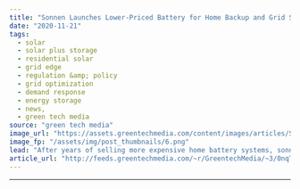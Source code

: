 ```yaml
---
title: "Sonnen Launches Lower-Priced Battery for Home Backup and Grid Services"
date: "2020-11-21"
tags: 
  - solar
  - solar plus storage 
  - residential solar
  - grid edge
  - regulation &amp; policy
  - grid optimization
  - demand response
  - energy storage
  - news,
  - green tech media
source: "green tech media"
image_url: "https://assets.greentechmedia.com/content/images/articles/Sonnen_Core_House_XL.jpeg"
image_fp: "/assets/img/post_thumbnails/6.png"
lead: "After years of selling more expensive home battery systems, sonnen launched a new product Thursday to compete on cost with other mainstream options in the U.S. residential energy storage market. The Germany-based company, acquired by oil major Shell  ..."
article_url: "http://feeds.greentechmedia.com/~r/GreentechMedia/~3/0nqTtYXbFoI/sonnen-launches-cost-competitive-battery-to-expand-home-storage-options"
---
```


---
